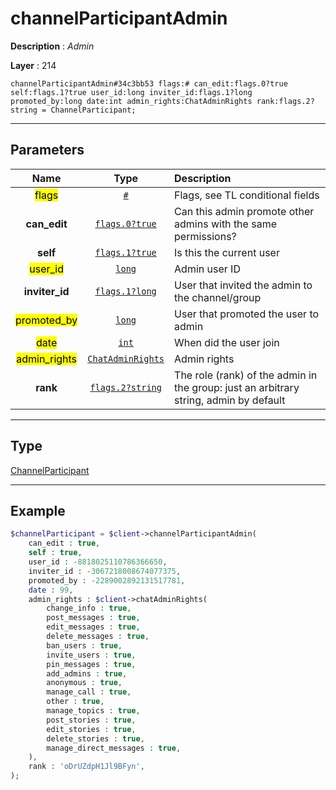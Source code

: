 # channelParticipantAdmin

**Description** : *Admin*

**Layer** : 214

```tl
channelParticipantAdmin#34c3bb53 flags:# can_edit:flags.0?true self:flags.1?true user_id:long inviter_id:flags.1?long promoted_by:long date:int admin_rights:ChatAdminRights rank:flags.2?string = ChannelParticipant;
```

---

## Parameters

| Name | Type | Description |
| :---: | :---: | :--- |
| <mark>flags</mark> | [`#`](type/#) | Flags, see TL conditional fields |
| **can_edit** | [`flags.0?true`](type/true) | Can this admin promote other admins with the same permissions? |
| **self** | [`flags.1?true`](type/true) | Is this the current user |
| <mark>user_id</mark> | [`long`](type/long) | Admin user ID |
| **inviter_id** | [`flags.1?long`](type/long) | User that invited the admin to the channel/group |
| <mark>promoted_by</mark> | [`long`](type/long) | User that promoted the user to admin |
| <mark>date</mark> | [`int`](type/int) | When did the user join |
| <mark>admin_rights</mark> | [`ChatAdminRights`](type/ChatAdminRights) | Admin rights |
| **rank** | [`flags.2?string`](type/string) | The role (rank) of the admin in the group: just an arbitrary string, admin by default |

---

## Type

[ChannelParticipant](type/ChannelParticipant)

---

## Example

```php
$channelParticipant = $client->channelParticipantAdmin(
	can_edit : true,
	self : true,
	user_id : -8818025110786366650,
	inviter_id : -3067218008674077375,
	promoted_by : -2289002892131517781,
	date : 99,
	admin_rights : $client->chatAdminRights(
		change_info : true,
		post_messages : true,
		edit_messages : true,
		delete_messages : true,
		ban_users : true,
		invite_users : true,
		pin_messages : true,
		add_admins : true,
		anonymous : true,
		manage_call : true,
		other : true,
		manage_topics : true,
		post_stories : true,
		edit_stories : true,
		delete_stories : true,
		manage_direct_messages : true,
	),
	rank : 'oDrUZdpH1Jl9BFyn',
);
```